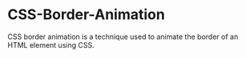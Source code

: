 # CSS-Border-Animation
CSS border animation is a technique used to animate the border of an HTML element using CSS. 
